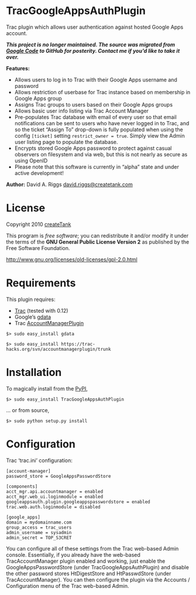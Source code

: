 TracGoogleAppsAuthPlugin
========================

Trac plugin which allows user authentication against hosted Google Apps account.

_**This project is no longer maintained. The source was migrated from 
[Google Code](code.google.com/p/tracgoogleappsauthplugin) to GitHub for posterity. Contact me if 
you'd like to take it over.**_


**Features:**

- Allows users to log in to Trac with their Google Apps username and password
- Allows restriction of userbase for Trac instance based on membership in Google Apps group
- Assigns Trac groups to users based on their Google Apps groups
- Allows basic user info listing via Trac Account Manager
- Pre-populates Trac database with email of every user so that email notifications can be sent to
  users who have never logged in to Trac, and so the ticket “Assign To” drop-down is fully populated
  when using the config `[ticket]` setting `restrict_owner = true`. Simply view the Admin user 
  listing page to populate the database.
- Encrypts stored Google Apps password to protect against casual observers on filesystem and via
  web, but this is not nearly as secure as using OpenID
- Please note that this software is currently in “alpha” state and under active development!

**Author:** David A. Riggs <david.riggs@createtank.com>


License
=======

Copyright 2010 [createTank](http://createtank.com)

This program is *free software*; you can redistribute it and/or modify it under the terms of the 
**GNU General Public License Version 2** as published by the Free Software Foundation.

<http://www.gnu.org/licenses/old-licenses/gpl-2.0.html>


Requirements
============

This plugin requires:

- [Trac](http://trac.edgewall.org/) (tested with 0.12)
- Google’s [gdata](https://github.com/google/gdata-python-client)
- Trac [AccountManagerPlugin](http://trac-hacks.org/wiki/AccountManagerPlugin)

`$> sudo easy_install gdata`

`$> sudo easy_install https://trac-hacks.org/svn/accountmanagerplugin/trunk`


Installation
============

To magically install from the [PyPI](https://pypi.python.org/pypi/TracGoogleAppsAuthPlugin/),

`$> sudo easy_install TracGoogleAppsAuthPlugin`

… or from source,

`$> sudo python setup.py install`


Configuration
=============

Trac ‘trac.ini’ configuration:

    [account-manager]
    password_store = GoogleAppsPasswordStore
    
    [components]
    acct_mgr.api.accountmanager = enabled
    acct_mgr.web_ui.loginmodule = enabled
    googleappsauth.plugin.googleappspasswordstore = enabled
    trac.web.auth.loginmodule = disabled
    
    [google_apps]
    domain = mydomainname.com
    group_access = trac_users
    admin_username = sysadmin
    admin_secret = TOP_S3CRET

You can configure all of these settings from the Trac web-based Admin console. Essentially, if you 
already have the web-based TracAccountManager plugin enabled and working, just enable the 
GoogleAppsPasswordStore (under TracGoogleAppsAuthPlugin) and disable the other password stores 
HtDigestStore and HtPasswdStore (under TracAccountManager). You can then configure the plugin via 
the Accounts / Configuration menu of the Trac web-based Admin.
